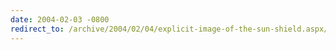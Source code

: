 ```yaml
---
date: 2004-02-03 -0800
redirect_to: /archive/2004/02/04/explicit-image-of-the-sun-shield.aspx/
---
```

